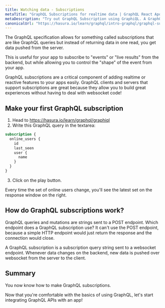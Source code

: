 ```yaml
---
title: Watching data - Subscriptions
metaTitle: "GraphQL Subscriptions for realtime data | GraphQL React Apollo Components Tutorial"
metaDescription: "Try out GraphQL Subscription using GraphiQL. A GraphQL subscriptions example to fetch live data pushed over websockets "
canonicalUrl: "https://hasura.io/learn/graphql/intro-graphql/graphql-subscriptions/"
---
```



<YoutubeEmbed link="https://www.youtube.com/embed/i9hZYVVsDPg" />

The GraphQL specification allows for something called subscriptions that are like GraphQL queries
but instead of returning data in one read, you get data pushed from the server.

This is useful for your app to subscribe to "events" or "live results" from the backend, but
while allowing you to control the "shape" of the event from your app.

GraphQL subscriptions are a critical component of adding realtime or reactive features
to your apps easily. GraphQL clients and servers that support subscriptions are great because
they allow you to build great experiences without having to deal with websocket code!

## Make your first GraphQL subscription

1. Head to https://hasura.io/learn/graphql/graphiql
2. Write this GraphQL query in the textarea:
```graphql
subscription {
  online_users {
    id
    last_seen
    user {
      name
    }
  }
}
```
3. Click on the play button.

Every time the set of online users change, you'll see the latest set on
the response window on the right.

## How do GraphQL subscriptions work?

GraphQL queries and mutations are strings sent to a POST endpoint. Which endpoint does a GraphQL subscription use? It can't use the POST endpoint, because a simple HTTP endpoint would just return the response and the connection would close.

A GraphQL subscription is a subscription query string sent to a websocket endpoint. Whenever data changes on the backend, new data is pushed over websocket from the server to the client.

## Summary

You now know how to make GraphQL subscriptions.

Now that you're comfortable with the basics of using GraphQL, let's start integrating GraphQL APIs with an app!
